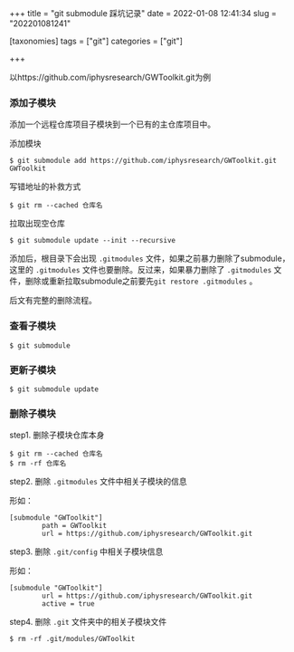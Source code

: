 +++
title = "git submodule 踩坑记录"
date = 2022-01-08 12:41:34
slug = "202201081241"

[taxonomies]
tags = ["git"]
categories = ["git"]

+++

<!-- more -->

以https://github.com/iphysresearch/GWToolkit.git为例

### 添加子模块

添加一个远程仓库项目子模块到一个已有的主仓库项目中。

添加模块

```
$ git submodule add https://github.com/iphysresearch/GWToolkit.git GWToolkit
```

写错地址的补救方式

```
$ git rm --cached 仓库名
```

拉取出现空仓库

```
$ git submodule update --init --recursive
```

添加后，根目录下会出现 `.gitmodules` 文件，如果之前暴力删除了submodule，这里的 `.gitmodules` 文件也要删除。反过来，如果暴力删除了 `.gitmodules` 文件，删除或重新拉取submodule之前要先`git restore .gitmodules` 。

后文有完整的删除流程。



### 查看子模块

```
$ git submodule
```



### 更新子模块

```
$ git submodule update
```



### 删除子模块

step1. 删除子模块仓库本身

```
$ git rm --cached 仓库名
$ rm -rf 仓库名
```

step2. 删除 `.gitmodules` 文件中相关子模块的信息

形如：

```
[submodule "GWToolkit"]
        path = GWToolkit
        url = https://github.com/iphysresearch/GWToolkit.git
```

step3. 删除 `.git/config` 中相关子模块信息

形如：

```
[submodule "GWToolkit"]
        url = https://github.com/iphysresearch/GWToolkit.git
        active = true
```

step4. 删除 `.git` 文件夹中的相关子模块文件

```
$ rm -rf .git/modules/GWToolkit
```

